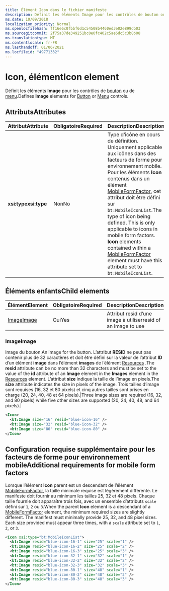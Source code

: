 ```yaml
---
title: Élément Icon dans le fichier manifeste
description: Définit les éléments Image pour les contrôles de bouton ou de menu.
ms.date: 10/09/2018
localization_priority: Normal
ms.openlocfilehash: ff16e6c0fbbf6d1c54508b4460ed3e02e899db03
ms.sourcegitcommit: 2f75a37de349251bc0e0fc402c5ae6dc5c3b8b08
ms.translationtype: MT
ms.contentlocale: fr-FR
ms.lasthandoff: 01/06/2021
ms.locfileid: "49771332"
---
```

# <a name="icon-element"></a><span data-ttu-id="3405e-103">Icon, élément</span><span class="sxs-lookup"><span data-stu-id="3405e-103">Icon element</span></span>

<span data-ttu-id="3405e-104">Définit les éléments **Image** pour les contrôles de [bouton](control.md#button-control) ou de [menu](control.md#menu-dropdown-button-controls).</span><span class="sxs-lookup"><span data-stu-id="3405e-104">Defines **Image** elements for [Button](control.md#button-control) or [Menu](control.md#menu-dropdown-button-controls) controls.</span></span>

## <a name="attributes"></a><span data-ttu-id="3405e-105">Attributs</span><span class="sxs-lookup"><span data-stu-id="3405e-105">Attributes</span></span>

|  <span data-ttu-id="3405e-106">Attribut</span><span class="sxs-lookup"><span data-stu-id="3405e-106">Attribute</span></span>  |  <span data-ttu-id="3405e-107">Obligatoire</span><span class="sxs-lookup"><span data-stu-id="3405e-107">Required</span></span>  |  <span data-ttu-id="3405e-108">Description</span><span class="sxs-lookup"><span data-stu-id="3405e-108">Description</span></span>  |
|:-----|:-----|:-----|
|  <span data-ttu-id="3405e-109">**xsi:type**</span><span class="sxs-lookup"><span data-stu-id="3405e-109">**xsi:type**</span></span>  |  <span data-ttu-id="3405e-110">Non</span><span class="sxs-lookup"><span data-stu-id="3405e-110">No</span></span>  | <span data-ttu-id="3405e-p101">Type d’icône en cours de définition. Uniquement applicable aux icônes dans des facteurs de forme pour environnement mobile. Pour les éléments **Icon** contenus dans un élément [MobileFormFactor](mobileformfactor.md), cet attribut doit être défini sur `bt:MobileIconList`.</span><span class="sxs-lookup"><span data-stu-id="3405e-p101">The type of icon being defined. This is only applicable to icons in mobile form factors. **Icon** elements contained within a [MobileFormFactor](mobileformfactor.md) element must have this attribute set to `bt:MobileIconList`.</span></span> |

## <a name="child-elements"></a><span data-ttu-id="3405e-114">Éléments enfants</span><span class="sxs-lookup"><span data-stu-id="3405e-114">Child elements</span></span>

|  <span data-ttu-id="3405e-115">Élément</span><span class="sxs-lookup"><span data-stu-id="3405e-115">Element</span></span> |  <span data-ttu-id="3405e-116">Obligatoire</span><span class="sxs-lookup"><span data-stu-id="3405e-116">Required</span></span>  |  <span data-ttu-id="3405e-117">Description</span><span class="sxs-lookup"><span data-stu-id="3405e-117">Description</span></span>  |
|:-----|:-----|:-----|
|  [<span data-ttu-id="3405e-118">Image</span><span class="sxs-lookup"><span data-stu-id="3405e-118">Image</span></span>](#image)        | <span data-ttu-id="3405e-119">Oui</span><span class="sxs-lookup"><span data-stu-id="3405e-119">Yes</span></span> |   <span data-ttu-id="3405e-120">Attribut resid d’une image à utiliser</span><span class="sxs-lookup"><span data-stu-id="3405e-120">resid of an image to use</span></span>         |

### <a name="image"></a><span data-ttu-id="3405e-121">Image</span><span class="sxs-lookup"><span data-stu-id="3405e-121">Image</span></span>

<span data-ttu-id="3405e-122">Image du bouton.</span><span class="sxs-lookup"><span data-stu-id="3405e-122">An image for the button.</span></span> <span data-ttu-id="3405e-123">L’attribut **RESID** ne peut pas contenir plus de 32 caractères et doit être défini sur la valeur de l’attribut **ID** d’un élément **image** dans l’élément **images** de l’élément [Resources](resources.md) .</span><span class="sxs-lookup"><span data-stu-id="3405e-123">The **resid** attribute can be no more than 32 characters and must be set to the value of the **id** attribute of an **Image** element in the **Images** element in the [Resources](resources.md) element.</span></span> <span data-ttu-id="3405e-124">L’attribut **size** indique la taille de l’image en pixels.</span><span class="sxs-lookup"><span data-stu-id="3405e-124">The **size** attribute indicates the size in pixels of the image.</span></span> <span data-ttu-id="3405e-125">Trois tailles d’image sont requises (16, 32 et 80 pixels) et cinq autres tailles sont prises en charge (20, 24, 40, 48 et 64 pixels).|</span><span class="sxs-lookup"><span data-stu-id="3405e-125">Three image sizes are required (16, 32, and 80 pixels) while five other sizes are supported (20, 24, 40, 48, and 64 pixels).|</span></span>

```xml
<Icon>
  <bt:Image size="16" resid="blue-icon-16" />
  <bt:Image size="32" resid="blue-icon-32" />
  <bt:Image size="80" resid="blue-icon-80" />
</Icon>
```

## <a name="additional-requirements-for-mobile-form-factors"></a><span data-ttu-id="3405e-126">Configuration requise supplémentaire pour les facteurs de forme pour environnement mobile</span><span class="sxs-lookup"><span data-stu-id="3405e-126">Additional requirements for mobile form factors</span></span>

<span data-ttu-id="3405e-p103">Lorsque l’élément **Icon** parent est un descendant de l’élément [MobileFormFactor](mobileformfactor.md), la taille minimale requise est légèrement différente. Le manifeste doit fournir au minimum les tailles 25, 32 et 48 pixels. Chaque taille fournie doit apparaître trois fois, avec un ensemble d’attributs `scale` défini sur `1`, `2` ou `3`.</span><span class="sxs-lookup"><span data-stu-id="3405e-p103">When the parent **Icon** element is a descendant of a [MobileFormFactor](mobileformfactor.md) element, the minimum required sizes are slightly different. The manifest must minimally provide 25, 32, and 48 pixel sizes. Each size provided must appear three times, with a `scale` attribute set to `1`, `2`, or `3`.</span></span>

```xml
<Icon xsi:type="bt:MobileIconList">
  <bt:Image resid="blue-icon-16-1" size="25" scale="1" />
  <bt:Image resid="blue-icon-16-2" size="25" scale="2" />
  <bt:Image resid="blue-icon-16-3" size="25" scale="3" />
  <bt:Image resid="blue-icon-32-1" size="32" scale="1" />
  <bt:Image resid="blue-icon-32-2" size="32" scale="2" />
  <bt:Image resid="blue-icon-32-3" size="32" scale="3" />
  <bt:Image resid="blue-icon-80-1" size="48" scale="1" />
  <bt:Image resid="blue-icon-80-2" size="48" scale="2" />
  <bt:Image resid="blue-icon-80-3" size="48" scale="3" />
</Icon>
```
